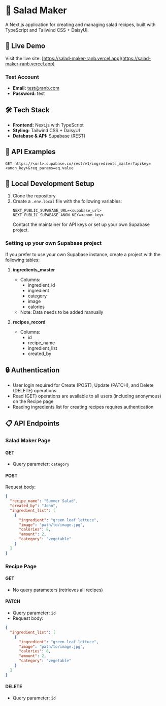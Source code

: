 # 🥗 Salad Maker

A Next.js application for creating and managing salad recipes, built with TypeScript and Tailwind CSS + DaisyUI.

## 🔗 Live Demo

Visit the live site: [https://salad-maker-ranb.vercel.app](https://salad-maker-ranb.vercel.app)

### Test Account

- **Email:** test@ranb.com
- **Password:** test

## 🛠️ Tech Stack

- **Frontend:** Next.js with TypeScript
- **Styling:** Tailwind CSS + DaisyUI
- **Database & API:** Supabase (REST)

## 📝 API Examples

```
GET https://<url>.supabase.co/rest/v1/ingredients_master?apikey=<anon_key>&req_params=eq.value
```

## 🚀 Local Development Setup

1. Clone the repository
2. Create a `.env.local` file with the following variables:
   ```
   NEXT_PUBLIC_SUPABASE_URL=<supabase_url>
   NEXT_PUBLIC_SUPABASE_ANON_KEY=<anon_key>
   ```
   Contact the maintainer for API keys or set up your own Supabase project.

### Setting up your own Supabase project

If you prefer to use your own Supabase instance, create a project with the following tables:

1. **ingredients_master**

   - Columns:
     - ingredient_id
     - ingredient
     - category
     - image
     - calories
   - Note: Data needs to be added manually

2. **recipes_record**
   - Columns:
     - id
     - recipe_name
     - ingredient_list
     - created_by

## 🔒 Authentication

- User login required for Create (POST), Update (PATCH), and Delete (DELETE) operations
- Read (GET) operations are available to all users (including anonymous) on the Recipe page
- Reading ingredients list for creating recipes requires authentication

## 📋 API Endpoints

### Salad Maker Page

#### GET

- Query parameter: `category`

#### POST

Request body:

```json
{
  "recipe_name": "Summer Salad",
  "created_by": "John",
  "ingredient_list": [
    {
      "ingredient": "green leaf lettuce",
      "image": "path/to/image.jpg",
      "calories": 8,
      "amount": 2,
      "category": "vegetable"
    }
  ]
}
```

### Recipe Page

#### GET

- No query parameters (retrieves all recipes)

#### PATCH

- Query parameter: `id`
- Request body:

```json
{
  "ingredient_list": [
    {
      "ingredient": "green leaf lettuce",
      "image": "path/to/image.jpg",
      "calories": 8,
      "amount": 2,
      "category": "vegetable"
    }
  ]
}
```

#### DELETE

- Query parameter: `id`
